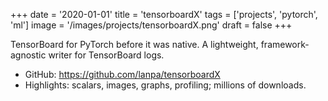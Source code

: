 +++
date = '2020-01-01'
title = 'tensorboardX'
tags = ['projects', 'pytorch', 'ml']
image = '/images/projects/tensorboardX.png'
draft = false
+++

TensorBoard for PyTorch before it was native. A lightweight, framework-agnostic writer for TensorBoard logs.

- GitHub: https://github.com/lanpa/tensorboardX
- Highlights: scalars, images, graphs, profiling; millions of downloads.
